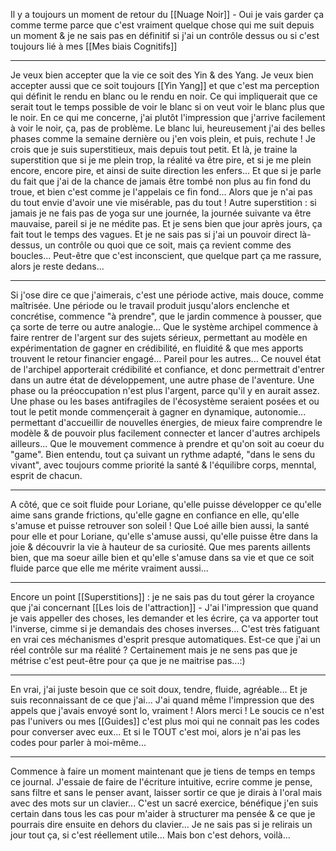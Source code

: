 Il y a toujours un moment de retour du [[Nuage Noir]] - Oui je vais garder ça comme terme parce que c'est vraiment quelque chose qui me suit depuis un moment & je ne sais pas en définitif si j'ai un contrôle dessus ou si c'est toujours lié à mes [[Mes biais Cognitifs]]

---
Je veux bien accepter que la vie ce soit des Yin & des Yang. Je veux bien accepter aussi que ce soit toujours [[Yin Yang]] et que c'est ma perception qui définit le rendu en blanc ou le rendu en noir. Ce qui impliquerait que ce serait tout le temps possible de voir le blanc si on veut voir le blanc plus que le noir.
En ce qui me concerne, j'ai plutôt l'impression que j'arrive facilement à voir le noir, ça, pas de problème. Le blanc lui, heureusement j'ai des belles phases comme la semaine dernière ou j'en vois plein, et puis, rechute !
Je crois que je suis superstitieux, mais depuis tout petit. Et là, je traine la superstition que si je me plein trop, la réalité va être pire, et si je me plein encore, encore pire, et ainsi de suite direction les enfers... Et que si je parle du fait que j'ai de la chance de jamais être tombé non plus au fin fond du troue, et bien c'est comme je l'appelais ce fin fond... Alors que je n'ai pas du tout envie d'avoir une vie misérable, pas du tout !
Autre superstition : si jamais je ne fais pas de yoga sur une journée, la journée suivante va être mauvaise, pareil si je ne médite pas. Et je sens bien que jour après jours, ça fait tout le temps des vagues. Et je ne sais pas si j'ai un pouvoir direct là-dessus, un contrôle ou quoi que ce soit, mais ça revient comme des boucles... Peut-être que c'est inconscient, que quelque part ça me rassure, alors je reste dedans...

---
Si j'ose dire ce que j'aimerais, c'est une période active, mais douce, comme maîtrisée. Une période ou le travail produit jusqu'alors enclenche et concrétise, commence "à prendre", que le jardin commence à pousser, que ça sorte de terre ou autre analogie... Que le système archipel commence à faire rentrer de l'argent sur des sujets sérieux, permettant au modèle en expérimentation de gagner en crédibilité, en fluidité & que mes apports trouvent le retour financier engagé... Pareil pour les autres... Ce nouvel état de l'archipel apporterait crédibilité et confiance, et donc permettrait d'entrer dans un autre état de développement, une autre phase de l'aventure.
Une phase ou la préoccupation n'est plus l'argent, parce qu'il y en aurait assez. Une phase ou les bases antifragiles de l'écosystème seraient posées et ou tout le petit monde commençerait à gagner en dynamique, autonomie... permettant d'accueillir de nouvelles énergies, de mieux faire comprendre le modèle & de pouvoir plus facilement connecter et lancer d'autres archipels ailleurs... Que le mouvement commence à prendre et qu'on soit au coeur du "game".
Bien entendu, tout ça suivant un rythme adapté, "dans le sens du vivant", avec toujours comme priorité la santé & l'équilibre corps, menntal, esprit de chacun.

---
A côté, que ce soit fluide pour Loriane, qu'elle puisse développer ce qu'elle aime sans grande frictions, qu'elle gagne en confiance en elle, qu'elle s'amuse et puisse retrouver son soleil !
Que Loé aille bien aussi, la santé pour elle et pour Loriane, qu'elle s'amuse aussi, qu'elle puisse être dans la joie & découvrir la vie à hauteur de sa curiosité.
Que mes parents aillents bien, que ma soeur aille bien et qu'elle s'amuse dans sa vie et que ce soit fluide parce que elle me mérite vraiment aussi...

---
Encore un point [[Superstitions]] : je ne sais pas du tout gérer la croyance que j'ai concernant [[Les lois de l'attraction]] - J'ai l'impression que quand je vais appeller des choses, les demander et les écrire, ça va apporter tout l'inverse, cimme si je demandais des choses inverses... C'est très fatiguant en vrai ces méchanismes d'esprit presque automatiques.
Est-ce que j'ai un réel contrôle sur ma réalité ? Certainement mais je ne sens pas que je métrise c'est peut-être pour ça que je ne maitrise pas...:)


---
En vrai, j'ai juste besoin que ce soit doux, tendre, fluide, agréable... Et je suis reconnaissant de ce que j'ai... J'ai quand même l'impression que des appels que j'avais envoyé sont lo, vraiment ! Alors merci ! Le soucis ce n'est pas l'univers ou mes [[Guides]] c'est plus moi qui ne connait pas les codes pour converser avec eux... Et si le TOUT c'est moi, alors je n'ai pas les codes pour parler à moi-même...

---
Commence à faire un moment maintenant que je tiens de temps en temps ce journal. J'essaie de faire de l'écriture intuitive, ecrire comme je pense, sans filtre et sans le penser avant, laisser sortir ce que je dirais à l'oral mais avec des mots sur un clavier... C'est un sacré exercice, bénéfique j'en suis certain dans tous les cas pour m'aider à structurer ma pensée & ce que je pourrais dire ensuite en dehors du clavier... Je ne sais pas si je relirais un jour tout ça, si c'est réellement utile... Mais bon c'est dehors, voilà...
